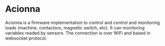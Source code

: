 # Acionna

Acionna is a firmware implementation to control and control and monitoring loads (machine, contactors, magnetic switch, etc). It can monitoring variables readed by sensors. The connection is over WiFi and based in websocket protocol.
